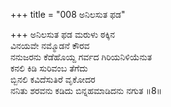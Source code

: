 +++
title = "008 ಅನಿಲಸುತ ಫಡ"

+++
ಅನಿಲಸುತ ಫಡ ಮರುಳು ಠಕ್ಕಿನ  
ವಿನಯವೇ ನಮ್ಮೊಡನೆ ಕೌರವ  
ನನುಜರನು ಕೆಡೆಹೊಯ್ದ ಗರ್ವದ ಗಿರಿಯನಿಳಿಯೆನುತ  
ಕನಲಿ ಕಿಡಿ ಸುರಿವಂಬ ತೆಗೆದು  
ಬ್ಬಿನಲಿ ಕವಿದೆಸುತಿರೆ ವೃಕೋದರ  
ನನಿತು ಶರವನು ಕಡಿದು ಬಿನ್ನಹಮಾಡಿದನು ನಗುತ     ॥8॥